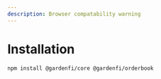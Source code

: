 ```yaml
---
description: Browser compatability warning
---
```


# Installation

`npm install @gardenfi/core @gardenfi/orderbook`
